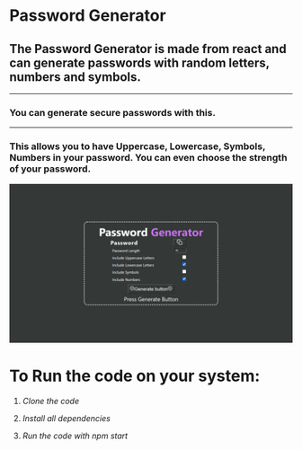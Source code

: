 # Password Generator

## The Password Generator is made from react and can generate passwords with random letters, numbers and symbols.
-------------------------------------------------------------------
### You can generate secure passwords with this.
----------------------------------------------------------------------

### This allows you to have Uppercase, Lowercase, Symbols, Numbers in your password. You can even choose the strength of your password.

![](./ss.png)

# To Run the code on your system: 

1. *Clone the code*  

2. *Install all dependencies*  

3. *Run the code with npm start*
